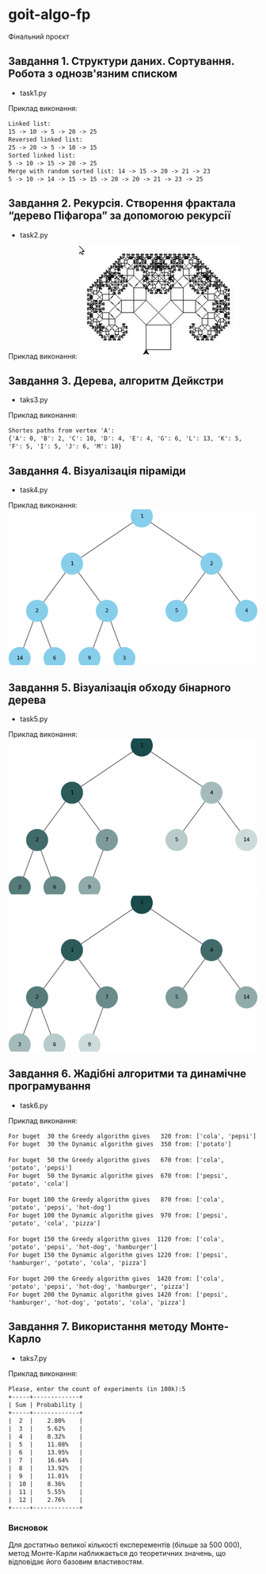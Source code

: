 # goit-algo-fp
Фінальний проєкт

## Завдання 1. Структури даних. Сортування. Робота з однозв'язним списком
* task1.py

Приклад виконання:
```
Linked list:
15 -> 10 -> 5 -> 20 -> 25
Reversed linked list:
25 -> 20 -> 5 -> 10 -> 15
Sorted linked list:
5 -> 10 -> 15 -> 20 -> 25
Merge with random sorted list: 14 -> 15 -> 20 -> 21 -> 23
5 -> 10 -> 14 -> 15 -> 15 -> 20 -> 20 -> 21 -> 23 -> 25
```

## Завдання 2. Рекурсія. Створення фрактала “дерево Піфагора” за допомогою рекурсії
* task2.py

Приклад виконання:
![Pythagoras tree](assets/pythagoras_tree.jpg)

## Завдання 3. Дерева, алгоритм Дейкстри
* taks3.py

Приклад виконання:
```
Shortes paths from vertex 'A':
{'A': 0, 'B': 2, 'C': 10, 'D': 4, 'E': 4, 'G': 6, 'L': 13, 'K': 5, 'F': 5, 'I': 5, 'J': 6, 'M': 10}
```

## Завдання 4. Візуалізація піраміди
* task4.py

Приклад виконання:
![heap tree](assets/task-4.png)

## Завдання 5. Візуалізація обходу бінарного дерева
* task5.py

Приклад виконання:
![DFS](assets/taks-5-dfs.png)
![BFS](assets/taks-5-bfs.png)

## Завдання 6. Жадібні алгоритми та динамічне програмування
* task6.py

Приклад виконання:
```
For buget  30 the Greedy algorithm gives   320 from: ['cola', 'pepsi']
For buget  30 the Dynamic algorithm gives  350 from: ['potato']

For buget  50 the Greedy algorithm gives   670 from: ['cola', 'potato', 'pepsi']
For buget  50 the Dynamic algorithm gives  670 from: ['pepsi', 'potato', 'cola']

For buget 100 the Greedy algorithm gives   870 from: ['cola', 'potato', 'pepsi', 'hot-dog']
For buget 100 the Dynamic algorithm gives  970 from: ['pepsi', 'potato', 'cola', 'pizza']

For buget 150 the Greedy algorithm gives  1120 from: ['cola', 'potato', 'pepsi', 'hot-dog', 'hamburger']
For buget 150 the Dynamic algorithm gives 1220 from: ['pepsi', 'hamburger', 'potato', 'cola', 'pizza']

For buget 200 the Greedy algorithm gives  1420 from: ['cola', 'potato', 'pepsi', 'hot-dog', 'hamburger', 'pizza']
For buget 200 the Dynamic algorithm gives 1420 from: ['pepsi', 'hamburger', 'hot-dog', 'potato', 'cola', 'pizza']
```

## Завдання 7. Використання методу Монте-Карло
* taks7.py

Приклад виконання:
```
Please, enter the count of experiments (in 100k):5
+-----+-------------+
| Sum | Probability |
+-----+-------------+
|  2  |    2.80%    |
|  3  |    5.62%    |
|  4  |    8.32%    |
|  5  |    11.08%   |
|  6  |    13.95%   |
|  7  |    16.64%   |
|  8  |    13.92%   |
|  9  |    11.01%   |
|  10 |    8.36%    |
|  11 |    5.55%    |
|  12 |    2.76%    |
+-----+-------------+
```

### Висновок
Для достатньо великої кількості експерементів (більше за 500 000), метод Монте-Карли наближається до теоретичних значень, що відповідає його базовим властивостям.